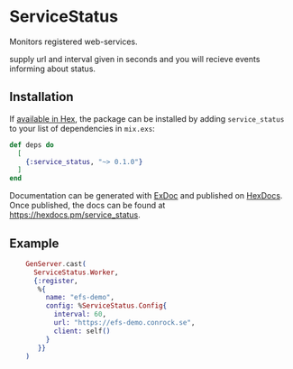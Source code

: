 # ServiceStatus

Monitors registered web-services.

supply url and interval given in seconds and you will recieve events informing about status.

## Installation

If [available in Hex](https://hex.pm/docs/publish), the package can be installed
by adding `service_status` to your list of dependencies in `mix.exs`:

```elixir
def deps do
  [
    {:service_status, "~> 0.1.0"}
  ]
end
```

Documentation can be generated with [ExDoc](https://github.com/elixir-lang/ex_doc)
and published on [HexDocs](https://hexdocs.pm). Once published, the docs can
be found at <https://hexdocs.pm/service_status>.

## Example

```elixir
    GenServer.cast(
      ServiceStatus.Worker,
      {:register,
       %{
         name: "efs-demo",
         config: %ServiceStatus.Config{
           interval: 60,
           url: "https://efs-demo.conrock.se",
           client: self()
         }
       }}
    )
```
